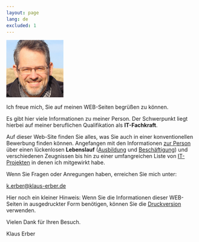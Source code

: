 ```yaml
---
layout: page
lang: de
excluded: 1
---
```

<img class="my-image" width="30%" src="img/ErberKlaus.jpg" />

Ich freue mich, Sie auf meinen WEB-Seiten begrüßen zu können.

Es gibt hier viele Informationen zu meiner Person. Der Schwerpunkt liegt hierbei auf meiner beruflichen Qualifikation als **IT-Fachkraft**.

Auf dieser Web-Site finden Sie alles, was Sie auch in einer konventionellen Bewerbung finden können. Angefangen mit den Informationen [zur Person](pers_daten.html) über einen lückenlosen **Lebenslauf** ([Ausbildung](ausbildung.html) und [Beschäftigung](beschaeftigung.html)) und verschiedenen Zeugnissen bis hin zu einer umfangreichen Liste von [IT-Projekten](projekte.html) in denen ich mitgewirkt habe.

Wenn Sie Fragen oder Anregungen haben, erreichen Sie mich unter:

[k.erber@klaus-erber.de](mailto:k.erber@klaus-erber.de)

Hier noch ein kleiner Hinweis: Wenn Sie die Informationen dieser WEB-Seiten in ausgedruckter Form benötigen, können Sie die [Druckversion](druck.html) verwenden.

Vielen Dank für Ihren Besuch.

Klaus Erber
